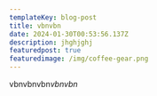 ```yaml
---
templateKey: blog-post
title: vbnvbn
date: 2024-01-30T00:53:56.137Z
description: jhghjghj
featuredpost: true
featuredimage: /img/coffee-gear.png
---
```

vbnvbnvbn*vbnvbn*